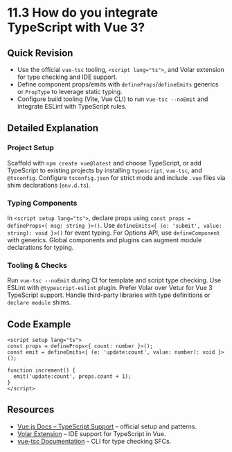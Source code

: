 # 11.3 How do you integrate TypeScript with Vue 3?

## Quick Revision
- Use the official `vue-tsc` tooling, `<script lang="ts">`, and Volar extension for type checking and IDE support.
- Define component props/emits with `defineProps`/`defineEmits` generics or `PropType` to leverage static typing.
- Configure build tooling (Vite, Vue CLI) to run `vue-tsc --noEmit` and integrate ESLint with TypeScript rules.

## Detailed Explanation
### Project Setup
Scaffold with `npm create vue@latest` and choose TypeScript, or add TypeScript to existing projects by installing `typescript`, `vue-tsc`, and `@tsconfig`. Configure `tsconfig.json` for strict mode and include `.vue` files via shim declarations (`env.d.ts`).

### Typing Components
In `<script setup lang="ts">`, declare props using `const props = defineProps<{ msg: string }>()`. Use `defineEmits<{ (e: 'submit', value: string): void }>()` for event typing. For Options API, use `defineComponent` with generics. Global components and plugins can augment module declarations for typing.

### Tooling & Checks
Run `vue-tsc --noEmit` during CI for template and script type checking. Use ESLint with `@typescript-eslint` plugin. Prefer Volar over Vetur for Vue 3 TypeScript support. Handle third-party libraries with type definitions or `declare module` shims.

## Code Example
```vue
<script setup lang="ts">
const props = defineProps<{ count: number }>();
const emit = defineEmits<{ (e: 'update:count', value: number): void }>();

function increment() {
  emit('update:count', props.count + 1);
}
</script>
```

## Resources
- [Vue.js Docs – TypeScript Support](https://vuejs.org/guide/typescript/overview.html) – official setup and patterns.
- [Volar Extension](https://marketplace.visualstudio.com/items?itemName=Vue.volar) – IDE support for TypeScript in Vue.
- [vue-tsc Documentation](https://github.com/vuejs/language-tools/tree/master/packages/vue-tsc) – CLI for type checking SFCs.
